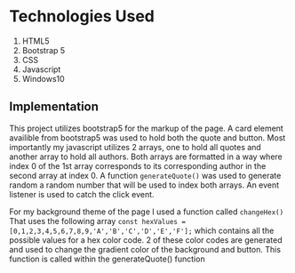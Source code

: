 # Technologies Used

1. HTML5
2. Bootstrap 5
3. CSS
4. Javascript
5. Windows10

## Implementation

This project utilizes bootstrap5 for the markup of the page. A card element availible from bootstrap5 was used to hold both the quote and button. Most importantly my javascript utilizes 2 arrays, one to hold all quotes and another array to hold all authors. Both arrays are formatted in a way where index 0 of the 1st array corresponds to its corresponding author in the second array at index 0. A function `generateQuote()` was used to generate random a random number that will be used to index both arrays. An event listener is used to catch the click event.

For my background theme of the page I used a function called
  `changeHex()`
That uses the following array
  `const hexValues = [0,1,2,3,4,5,6,7,8,9,'A','B','C','D','E','F'];`
which contains all the possible values for a hex color code. 2 of these color codes are generated and used to change the gradient color of the background and button. This function is called within the generateQuote() function
